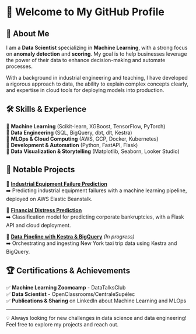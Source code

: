 # 👋 Welcome to My GitHub Profile

## 🚀 About Me

I am a **Data Scientist** specializing in **Machine Learning**, with a strong focus on **anomaly detection** and **scoring**. My goal is to help businesses leverage the power of their data to enhance decision-making and automate processes.

With a background in industrial engineering and teaching, I have developed a rigorous approach to data, the ability to explain complex concepts clearly, and expertise in cloud tools for deploying models into production.

## 🛠️ Skills & Experience

🔹 **Machine Learning** (Scikit-learn, XGBoost, TensorFlow, PyTorch)  
🔹 **Data Engineering** (SQL, BigQuery, dbt, dlt, Kestra)  
🔹 **MLOps & Cloud Computing** (AWS, GCP, Docker, Kubernetes)  
🔹 **Development & Automation** (Python, FastAPI, Flask)  
🔹 **Data Visualization & Storytelling** (Matplotlib, Seaborn, Looker Studio)  

## 📌 Notable Projects

🌟 **[Industrial Equipment Failure Prediction](https://github.com/YannPhamVan/Industrial-Equipment-Failure-Prediction)**  
➡️ Predicting industrial equipment failures with a machine learning pipeline, deployed on AWS Elastic Beanstalk.

🌟 **[Financial Distress Prediction](https://github.com/YannPhamVan/financial-distress-prediction)**  
➡️ Classification model for predicting corporate bankruptcies, with a Flask API and cloud deployment.

🌟 **[Data Pipeline with Kestra & BigQuery](https://github.com/.../)** *(In progress)*  
➡️ Orchestrating and ingesting New York taxi trip data using Kestra and BigQuery.

## 🏆 Certifications & Achievements

✅ **Machine Learning Zoomcamp** - DataTalksClub  
✅ **Data Scientist** - OpenClassrooms/CentraleSupélec  
✅ **Publications & Sharing** on LinkedIn about Machine Learning and MLOps

---
💡 Always looking for new challenges in data science and data engineering! Feel free to explore my projects and reach out.

